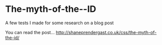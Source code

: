 The-myth-of-the--ID
===================

A few tests I made for some research on a blog post
						
You can read the post...
http://shaneprendergast.co.uk/css/the-myth-of-the-id/